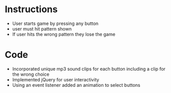 # Instructions
- User starts game by pressing any button
- user must hit pattern shown
- If user hits the wrong pattern they lose the game

# Code
- Incorporated unique mp3 sound clips for each button including a clip for the wrong choice
- Implemented jQuery for user interactivity
- Using an event listener added an animation to select buttons
